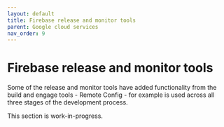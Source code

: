 ```yaml
---
layout: default
title: Firebase release and monitor tools
parent: Google cloud services
nav_order: 9
---
```


# Firebase release and monitor tools

Some of the release and monitor tools have added functionality from the build and engage tools - Remote Config - for example is used across all three stages of the development process. 

This section is work-in-progress.
